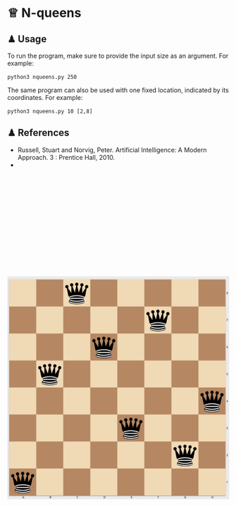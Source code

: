 # ♕ N-queens




## ♟ Usage

To run the program, make sure to provide the input size as an argument. For example:

```
python3 nqueens.py 250
```

The same program can also be used with one fixed location, indicated by its coordinates. For example:

```
python3 nqueens.py 10 [2,8]
```

## ♟ References  

- Russell, Stuart and Norvig, Peter. Artificial Intelligence: A Modern Approach. 3 : Prentice Hall, 2010.
- 
  
&nbsp;&nbsp;&nbsp;&nbsp;&nbsp;&nbsp;
&nbsp;&nbsp;&nbsp;&nbsp;&nbsp;&nbsp;
&nbsp;&nbsp;

<p align="center" width="85%">
<img src="8queens.png"
     alt="8-queens solution"
     style="float: left; padding-top:200px" />  
</p>  
